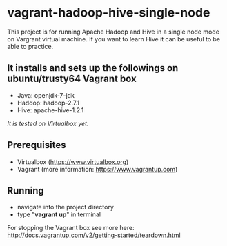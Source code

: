 # vagrant-hadoop-hive-single-node

This project is for running Apache Hadoop and Hive in a single node mode on Vargrant virtual machine. If you want to learn Hive it can be useful to be able to practice.

## It installs and sets up the followings on ubuntu/trusty64 Vagrant box
* Java: openjdk-7-jdk
* Haddop: hadoop-2.7.1
* Hive: apache-hive-1.2.1

_It is tested on Virtualbox yet._

## Prerequisites
* Virtualbox (https://www.virtualbox.org)
* Vagrant (more information: https://www.vagrantup.com)

## Running
* navigate into the project directory
* type "**vagrant up**" in terminal

For stopping the Vagrant box see more here: http://docs.vagrantup.com/v2/getting-started/teardown.html
